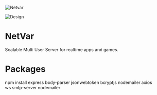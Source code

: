 
![Netvar](https://github.com/3disturbed/NetVar/assets/9502162/97e4393d-c5cc-47cd-ba95-0c50e98ab88d)

![Design](https://github.com/3disturbed/NetVar/assets/9502162/b376a5fc-c0e7-46c3-842e-8d304ff28d96)


# NetVar
Scalable Multi User Server for realtime apps and games. 

# Packages
npm install express body-parser jsonwebtoken bcryptjs nodemailer axios ws smtp-server nodemailer


